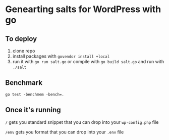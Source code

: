 # Genearting salts for WordPress with go

## To deploy

1. clone repo
2. install packages with `govendor install +local`
3. run it with `go run salt.go` or compile with `go build salt.go` and run with `./salt`

## Benchmark

`go test -benchmem -bench=.`

## Once it's running

`/` gets you standard snippet that you can drop into your `wp-config.php` file

`/env` gets you format that you can drop into your `.env` file
